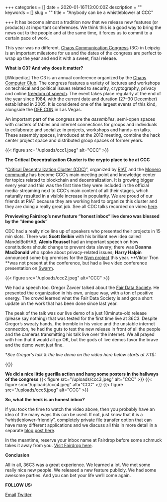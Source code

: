 +++
categories = []
date = 2020-01-16T13:00:00Z
description = ""
keywords = []
slug = ""
title = "Anybody can be a whistleblower at CCC"

+++
It has become almost a tradition now that we release new features (or products) at important conferences. We think this is a good way to bring the news out to the people and at the same time, it forces us to commit to a certain pace of work.

This year was no different. [Chaos Communication Congress](https://events.ccc.de/congress/2019/wiki/index.php/Main_Page) (3C) in Leipzig is an important milestone for us and the dates of the congress are perfect to wrap up the year and end it with a sweet, final release.

**What is C3? And why does it matter?**

\[Wikipedia:\] The C3 is an annual conference organized by the [Chaos Computer Club](https://www.ccc.de/en). The congress features a variety of lectures and workshops on technical and political issues related to security, cryptography, privacy and online [freedom of speech](https://en.wikipedia.org/wiki/Freedom_of_speech). The event takes place regularly at the end of the year since 1984, with the current date and duration (27–30 December) established in 2005. It is considered one of the largest events of this kind, alongside the [DEF CON](https://en.wikipedia.org/wiki/DEF_CON) in Las Vegas.

An important part of the congress are the _assemblies_, semi-open spaces with clusters of tables and internet connections for groups and individuals to collaborate and socialize in projects, workshops and hands-on talks. These assembly spaces, introduced at the 2012 meeting, combine the hack center project space and distributed group spaces of former years.

{{< figure src="/uploads/ccc1.jpeg" alt="CCC" >}}

**The Critical Decentralization Cluster is the crypto place to be at CCC**

“[Critical Decentralization Cluster (CDC)](https://decentral.community/)”, organized by [RIAT](https://riat.at/) and the [Monero community](https://www.reddit.com/r/MoneroCommunity/) has become CCC’s main meeting point and knowledge center for topics related to blockchain and decentralization. It is growing bigger every year and this was the first time they were included in the official media-streaming next to CCC’s main content of all their stages, which naturally resulted in a visible increase in popularity. We are proud of our friends at RIAT because they are working hard to organize this cluster and they are doing a really great job. See all CDC talks recorded on video [here](https://www.youtube.com/results?search_query=Critical+Decentralisation+Cluster).

**Previewing Fairdrop’s new feature “honest inbox” live demo was blessed by the “demo gods”**

CDC had a really nice line up of speakers who presented their projects in 15 min slots. There was **Scott Beibin** with his brilliant new idea called MandelBotHAB, **Alexis Roussel** had an important speech on how constitutions should change to prevent data slavery; there was **Deanna MacDonald** who spoke about privacy-related issues; **Harry Halpin** announced some big promises for the [Nym project](https://nymtech.net/) this year. **Viktor Tron **was not present at the conference, but had a live video conference presentation on [Swarm](https://swarm.ethereum.org/).

{{< figure src="/uploads/ccc2.jpeg" alt="CCC" >}}

We had a speech too. Gregor Žavcer talked about the [Fair Data Society](https://beta.giveth.io/dacs/5c34b2e746d9c67925654070). He presented the organization in his own, unique way, with a ton of positive energy. The crowd learned what the Fair Data Society is and got a short update on the work that has been done since last year.

The peak of the talk was our live demo of a just 10minute-old release (please say nothing) that was tested for the first time live at 36C3. Despite Gregor’s sweaty hands, the tremble in his voice and the unstable internet connection, he had the guts to test the new release in front of all the people and the cameras transmitting his talk live over the internet. We all prayed with him that it would all go OK, but the gods of live demos favor the brave and the demo went just fine.

**See Gregor’s talk & the live demo on the video here below *starts at 7:11):**

{{<youtube mc51zyflpa8>}}

**We did a nice little guerilla action and hung some posters in the hallways of the congress**
{{< figure src="/uploads/ccc3.jpeg" alt="CCC" >}}
{{< figure src="/uploads/ccc4.jpeg" alt="CCC" >}}
{{< figure src="/uploads/ccc5.jpeg" alt="CCC" >}}

**So, what the heck is an honest inbox?**

If you took the time to watch the video above, then you probably have an idea of the many ways this can be used. If not, just know that it is a “whistleblower-friendly”, completely private file transfer option that can have many different applications and we discuss all this in more detail in a separate [blog post here](https://medium.com/fair-data-society/honest-inbox-upgrade-of-fairdrop-xyz-b0240f2408e8).

In the meantime, reserve your inbox name at Fairdrop before some schmuck takes it away from you. [Visit Fairdrop here](https://fairdrop.xyz/).

**Conclusion**

All in all, 36C3 was a great experience. We learned a lot. We met some really nice new people. We released a new feature publicly. We had some awesome parties. And you can bet your life we’ll come again.

**FOLLOW US:**

[Email](mailto:info@fairdatasociety.org)
[Twitter](https://twitter.com/FairDataSociety)
